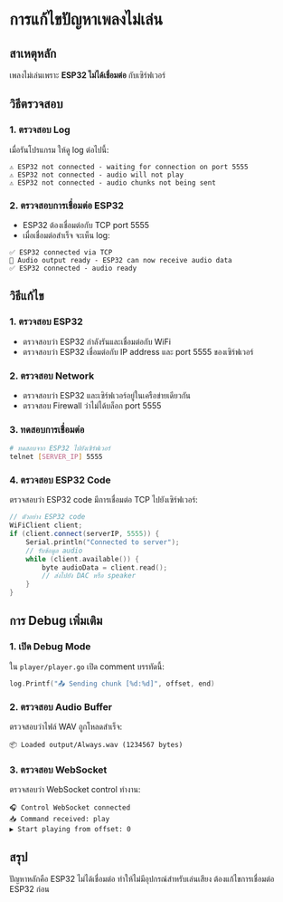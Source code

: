 # การแก้ไขปัญหาเพลงไม่เล่น

## สาเหตุหลัก
เพลงไม่เล่นเพราะ **ESP32 ไม่ได้เชื่อมต่อ** กับเซิร์ฟเวอร์

## วิธีตรวจสอบ

### 1. ตรวจสอบ Log
เมื่อรันโปรแกรม ให้ดู log ต่อไปนี้:

```
⚠️ ESP32 not connected - waiting for connection on port 5555
⚠️ ESP32 not connected - audio will not play
⚠️ ESP32 not connected - audio chunks not being sent
```

### 2. ตรวจสอบการเชื่อมต่อ ESP32
- ESP32 ต้องเชื่อมต่อกับ TCP port 5555
- เมื่อเชื่อมต่อสำเร็จ จะเห็น log:
```
✅ ESP32 connected via TCP
🎵 Audio output ready - ESP32 can now receive audio data
✅ ESP32 connected - audio ready
```

## วิธีแก้ไข

### 1. ตรวจสอบ ESP32
- ตรวจสอบว่า ESP32 กำลังรันและเชื่อมต่อกับ WiFi
- ตรวจสอบว่า ESP32 เชื่อมต่อกับ IP address และ port 5555 ของเซิร์ฟเวอร์

### 2. ตรวจสอบ Network
- ตรวจสอบว่า ESP32 และเซิร์ฟเวอร์อยู่ในเครือข่ายเดียวกัน
- ตรวจสอบ Firewall ว่าไม่ได้บล็อก port 5555

### 3. ทดสอบการเชื่อมต่อ
```bash
# ทดสอบจาก ESP32 ไปยังเซิร์ฟเวอร์
telnet [SERVER_IP] 5555
```

### 4. ตรวจสอบ ESP32 Code
ตรวจสอบว่า ESP32 code มีการเชื่อมต่อ TCP ไปยังเซิร์ฟเวอร์:

```cpp
// ตัวอย่าง ESP32 code
WiFiClient client;
if (client.connect(serverIP, 5555)) {
    Serial.println("Connected to server");
    // รับข้อมูล audio
    while (client.available()) {
        byte audioData = client.read();
        // ส่งไปยัง DAC หรือ speaker
    }
}
```

## การ Debug เพิ่มเติม

### 1. เปิด Debug Mode
ใน `player/player.go` เปิด comment บรรทัดนี้:
```go
log.Printf("📤 Sending chunk [%d:%d]", offset, end)
```

### 2. ตรวจสอบ Audio Buffer
ตรวจสอบว่าไฟล์ WAV ถูกโหลดสำเร็จ:
```
📦 Loaded output/Always.wav (1234567 bytes)
```

### 3. ตรวจสอบ WebSocket
ตรวจสอบว่า WebSocket control ทำงาน:
```
🎧 Control WebSocket connected
📥 Command received: play
▶️ Start playing from offset: 0
```

## สรุป
ปัญหาหลักคือ ESP32 ไม่ได้เชื่อมต่อ ทำให้ไม่มีอุปกรณ์สำหรับเล่นเสียง ต้องแก้ไขการเชื่อมต่อ ESP32 ก่อน 
